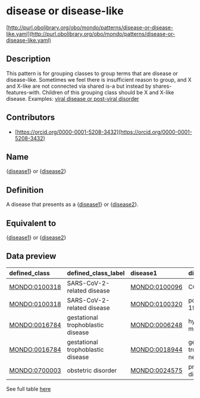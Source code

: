 # disease or disease-like 

[http://purl.obolibrary.org/obo/mondo/patterns/disease-or-disease-like.yaml](http://purl.obolibrary.org/obo/mondo/patterns/disease-or-disease-like.yaml)
## Description 

This pattern is for grouping classes to group terms that are disease or disease-like. Sometimes we feel there is insufficient reason to group, and X and X-like are not connected via shared is-a but instead by shares-features-with. Children of this grouping class should be X and X-like disease. Examples: [viral disease or post-viral disorder](http://purl.obolibrary.org/obo/MONDO_0100321)
## Contributors 
* [https://orcid.org/0000-0001-5208-3432](https://orcid.org/0000-0001-5208-3432) 
## Name 

{[disease1](http://purl.obolibrary.org/obo/MONDO_0000001)} or {[disease2](http://purl.obolibrary.org/obo/MONDO_0000001)}

## Definition 

A disease that presents as a {[disease1](http://purl.obolibrary.org/obo/MONDO_0000001)} or {[disease2](http://purl.obolibrary.org/obo/MONDO_0000001)}.

## Equivalent to 

{[disease1](http://purl.obolibrary.org/obo/MONDO_0000001)} or {[disease2](http://purl.obolibrary.org/obo/MONDO_0000001)}

## Data preview 
| defined_class                                | defined_class_label               | disease1                                     | disease1_label                     | disease2                                     | disease2_label                     |
|:---------------------------------------------|:----------------------------------|:---------------------------------------------|:-----------------------------------|:---------------------------------------------|:-----------------------------------|
| [MONDO:0100318](http://purl.obolibrary.org/obo/MONDO_0100318) | SARS-CoV-2-related disease        | [MONDO:0100096](http://purl.obolibrary.org/obo/MONDO_0100096) | COVID-19                           | [MONDO:0100320](http://purl.obolibrary.org/obo/MONDO_0100320) | post-COVID-19 disorder             |
| [MONDO:0100318](http://purl.obolibrary.org/obo/MONDO_0100318) | SARS-CoV-2-related disease        | [MONDO:0100320](http://purl.obolibrary.org/obo/MONDO_0100320) | post-COVID-19 disorder             | [MONDO:0100096](http://purl.obolibrary.org/obo/MONDO_0100096) | COVID-19                           |
| [MONDO:0016784](http://purl.obolibrary.org/obo/MONDO_0016784) | gestational trophoblastic disease | [MONDO:0006248](http://purl.obolibrary.org/obo/MONDO_0006248) | hydatidiform mole                  | [MONDO:0018944](http://purl.obolibrary.org/obo/MONDO_0018944) | gestational trophoblastic neoplasm |
| [MONDO:0016784](http://purl.obolibrary.org/obo/MONDO_0016784) | gestational trophoblastic disease | [MONDO:0018944](http://purl.obolibrary.org/obo/MONDO_0018944) | gestational trophoblastic neoplasm | [MONDO:0006248](http://purl.obolibrary.org/obo/MONDO_0006248) | hydatidiform mole                  |
| [MONDO:0700003](http://purl.obolibrary.org/obo/MONDO_0700003) | obstetric disorder                | [MONDO:0024575](http://purl.obolibrary.org/obo/MONDO_0024575) | pregnancy disorder                 | [MONDO:0044013](http://purl.obolibrary.org/obo/MONDO_0044013) | puerperal disorder                 |

See full table [here](https://github.com/monarch-initiative/mondo/blob/master/src/patterns/data/matches/disease_or_disease_like.tsv) 
